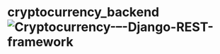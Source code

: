 # cryptocurrency_backend![Cryptocurrency-–-Django-REST-framework](https://user-images.githubusercontent.com/83655315/194150593-8c40efc7-f307-4274-bbf3-7e5f6e791b78.png)
